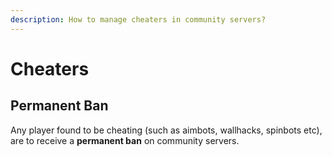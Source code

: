 ```yaml
---
description: How to manage cheaters in community servers?
---
```


# Cheaters

## Permanent Ban

Any player found to be cheating \(such as aimbots, wallhacks, spinbots etc\), are to receive a **permanent ban** on community servers.

